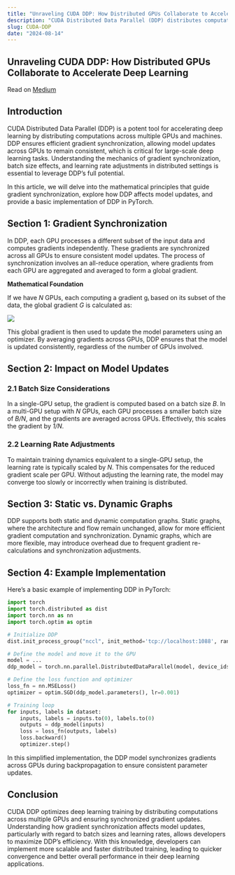 ```yaml
---
title: "Unraveling CUDA DDP: How Distributed GPUs Collaborate to Accelerate Deep Learning"
description: "CUDA Distributed Data Parallel (DDP) distributes computations across multiple GPUs and machines to accelerate deep learning. This article explores the mathematical principles behind gradient synchronization and its impact on model updates, including how batch size and learning rates affect training in distributed setups."
slug: CUDA-DDP
date: "2024-08-14"
---
```


## **Unraveling CUDA DDP: How Distributed GPUs Collaborate to Accelerate Deep Learning**

Read on [Medium](https://medium.com/@himudigonda/unraveling-cuda-ddp-how-distributed-gpus-collaborate-to-accelerate-deep-learning-12b307a88a00)

## **Introduction**

CUDA Distributed Data Parallel (DDP) is a potent tool for accelerating deep learning by distributing computations across multiple GPUs and machines. DDP ensures efficient gradient synchronization, allowing model updates across GPUs to remain consistent, which is critical for large-scale deep learning tasks. Understanding the mechanics of gradient synchronization, batch size effects, and learning rate adjustments in distributed settings is essential to leverage DDP’s full potential.

In this article, we will delve into the mathematical principles that guide gradient synchronization, explore how DDP affects model updates, and provide a basic implementation of DDP in PyTorch.

## **Section 1: Gradient Synchronization**

In DDP, each GPU processes a different subset of the input data and computes gradients independently. These gradients are synchronized across all GPUs to ensure consistent model updates. The process of synchronization involves an all-reduce operation, where gradients from each GPU are aggregated and averaged to form a global gradient.

**Mathematical Foundation**

If we have *N* GPUs, each computing a gradient gᵢ based on its subset of the data, the global gradient *G* is calculated as:

![](https://miro.medium.com/v2/resize:fit:202/format:webp/1*D3MskVSBAjZSg3UfpxpE3w.png)

This global gradient is then used to update the model parameters using an optimizer. By averaging gradients across GPUs, DDP ensures that the model is updated consistently, regardless of the number of GPUs involved.

## **Section 2: Impact on Model Updates**

### **2.1 Batch Size Considerations**

In a single-GPU setup, the gradient is computed based on a batch size *B*. In a multi-GPU setup with *N* GPUs, each GPU processes a smaller batch size of *B/N*, and the gradients are averaged across GPUs. Effectively, this scales the gradient by *1/N*.

### **2.2 Learning Rate Adjustments**

To maintain training dynamics equivalent to a single-GPU setup, the learning rate is typically scaled by *N*. This compensates for the reduced gradient scale per GPU. Without adjusting the learning rate, the model may converge too slowly or incorrectly when training is distributed.

## **Section 3: Static vs. Dynamic Graphs**

DDP supports both static and dynamic computation graphs. Static graphs, where the architecture and flow remain unchanged, allow for more efficient gradient computation and synchronization. Dynamic graphs, which are more flexible, may introduce overhead due to frequent gradient re-calculations and synchronization adjustments.

## **Section 4: Example Implementation**

Here’s a basic example of implementing DDP in PyTorch:

```python
import torch
import torch.distributed as dist
import torch.nn as nn
import torch.optim as optim

# Initialize DDP
dist.init_process_group("nccl", init_method='tcp://localhost:1088', rank=0, world_size=1)

# Define the model and move it to the GPU
model = ...
ddp_model = torch.nn.parallel.DistributedDataParallel(model, device_ids=[0])

# Define the loss function and optimizer
loss_fn = nn.MSELoss()
optimizer = optim.SGD(ddp_model.parameters(), lr=0.001)

# Training loop
for inputs, labels in dataset:
    inputs, labels = inputs.to(0), labels.to(0)
    outputs = ddp_model(inputs)
    loss = loss_fn(outputs, labels)
    loss.backward()
    optimizer.step()
```

In this simplified implementation, the DDP model synchronizes gradients across GPUs during backpropagation to ensure consistent parameter updates.

## **Conclusion**

CUDA DDP optimizes deep learning training by distributing computations across multiple GPUs and ensuring synchronized gradient updates. Understanding how gradient synchronization affects model updates, particularly with regard to batch sizes and learning rates, allows developers to maximize DDP’s efficiency. With this knowledge, developers can implement more scalable and faster distributed training, leading to quicker convergence and better overall performance in their deep learning applications.
